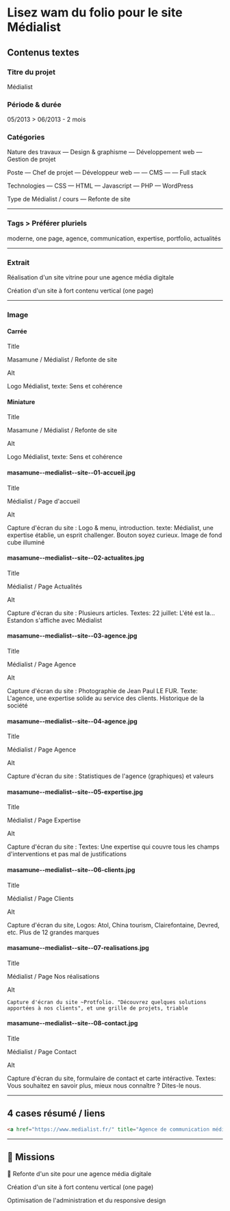# Lisez wam du folio pour le site Médialist

## Contenus textes

### Titre du projet

Médialist

### Période & durée

05/2013 > 06/2013 - 2 mois

### Catégories

Nature des travaux
— Design & graphisme
— Développement web
— Gestion de projet

Poste
— Chef de projet
— Développeur web
— — CMS
— — Full stack

Technologies
— CSS
— HTML
— Javascript
— PHP
— WordPress

Type de Médialist / cours
— Refonte de site

---

### Tags > Préférer pluriels

moderne, one page, agence, communication, expertise, portfolio, actualités

---

### Extrait

Réalisation d'un site vitrine pour une agence média digitale

Création d'un site à fort contenu vertical (one page)

---

### Image

#### Carrée

Title

Masamune / Médialist / Refonte de site

Alt

Logo Médialist, texte: Sens et cohérence

#### Miniature

Title

Masamune / Médialist / Refonte de site

Alt

Logo Médialist, texte: Sens et cohérence

#### masamune--medialist--site--01-accueil.jpg

Title

Médialist / Page d'accueil

Alt

Capture d'écran du site : Logo & menu, introduction. texte: Médialist, une expertise établie, un esprit challenger. Bouton soyez curieux. Image de fond cube illuminé

#### masamune--medialist--site--02-actualites.jpg

Title

Médialist / Page Actualités

Alt

Capture d'écran du site : Plusieurs articles. Textes: 22 juillet: L'été est la... Estandon s'affiche avec Médialist

#### masamune--medialist--site--03-agence.jpg

Title

Médialist / Page Agence

Alt

Capture d'écran du site : Photographie de Jean Paul LE FUR. Texte: L'agence, une expertise solide au service des clients. Historique de la société

#### masamune--medialist--site--04-agence.jpg

Title

Médialist / Page Agence

Alt

Capture d'écran du site : Statistiques de l'agence (graphiques) et valeurs

#### masamune--medialist--site--05-expertise.jpg

Title

Médialist / Page Expertise

Alt

Capture d'écran du site : Textes: Une expertise qui couvre tous les champs d'interventions et pas mal de justifications

#### masamune--medialist--site--06-clients.jpg

Title

Médialist / Page Clients

Alt

Capture d'écran du site, Logos: Atol, China tourism, Clairefontaine, Devred, etc. Plus de 12 grandes marques

#### masamune--medialist--site--07-realisations.jpg

Title

Médialist / Page Nos réalisations

Alt

    Capture d'écran du site ~Protfolio. "Découvrez quelques solutions apportées à nos clients", et une grille de projets, triable

#### masamune--medialist--site--08-contact.jpg

Title

Médialist / Page Contact

Alt

Capture d'écran du site, formulaire de contact et carte intéractive. Textes: Vous souhaitez en savoir plus, mieux nous connaître ? Dites-le nous.

---

## 4 cases résumé / liens

```html
<a href="https://www.medialist.fr/" title="Agence de communication média & expertise" target="_blank" rel="nofollow">Site du client</a>
```

---

## 🎯 Missions

👔 Refonte d'un site pour une agence média digitale

Création d'un site à fort contenu vertical (one page)

Optimisation de l'administration et du responsive design
